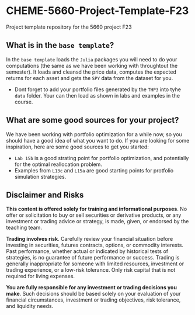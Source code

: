 # CHEME-5660-Project-Template-F23
Project template repository for the 5660 project F23

## What is in the `base template`?
In the `base template` loads the `Julia` packages you will need to do your computations (the same as we have been working with throughtout the semester). It loads and cleansd the price data, computes the expected returns for each asset and gets the `SPY` data from the dataset for you.

* Dont forget to add your portfolio files generated by the `THP3` into tyhe `data` folder. Your can then load as shown in labs and examples in the course.

## What are some good sources for your project?
We have been working with portfolio optimization for a while now, so you should have a good idea of what you want to do. If you are looking for some inspiration, here are some good sources to get you started:
* `Lab 15b` is a good strating point for portfolio optimization, and potentially for the optimal reallocation problem.
* Examples from `L13c` and `L15a` are good starting points for protfolio simulation strategies.

## Disclaimer and Risks
__This content is offered solely for training and  informational purposes__. No offer or solicitation to buy or sell securities or derivative products, or any investment or trading advice or strategy,  is made, given, or endorsed by the teaching team. 

__Trading involves risk__. Carefully review your financial situation before investing in securities, futures contracts, options, or commodity interests. Past performance, whether actual or indicated by historical tests of strategies, is no guarantee of future performance or success. Trading is generally inappropriate for someone with limited resources, investment or trading experience, or a low-risk tolerance.  Only risk capital that is not required for living expenses.

__You are fully responsible for any investment or trading decisions you make__. Such decisions should be based solely on your evaluation of your financial circumstances, investment or trading objectives, risk tolerance, and liquidity needs.